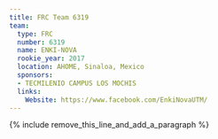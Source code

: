 ```yaml
---
title: FRC Team 6319
team:
  type: FRC
  number: 6319
  name: ENKI-NOVA
  rookie_year: 2017
  location: AHOME, Sinaloa, Mexico
  sponsors:
  - TECMILENIO CAMPUS LOS MOCHIS
  links:
    Website: https://www.facebook.com/EnkiNovaUTM/
---
```


{% include remove_this_line_and_add_a_paragraph %}